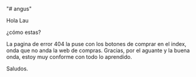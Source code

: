 "# angus" 

Hola Lau

¿cómo estas?

La pagina de error 404 la puse con los botones de comprar en el index, onda que no anda la web de compras.
Gracias, por el aguante y la buena onda, estoy muy conforme con todo lo aprendido.

Saludos.
